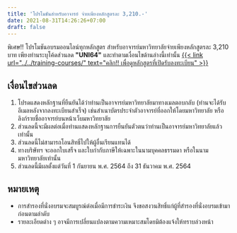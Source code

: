 ```yaml
---
title: 'โปรโมชันสำหรับอาจารย์ จ่ายเพียงหลักสูตรละ 3,210.-'
date: 2021-08-31T14:26:26+07:00
draft: false
---
```



พิเศษ!! โปรโมชันอบรมออนไลน์ทุกหลักสูตร สำหรับอาจารย์มหาวิทยาลัยจ่ายเพียงหลักสูตรละ 3,210 บาท เพียงท่านระบุโค้ดส่วนลด <strong>"UNI64"</strong> และทำตามเงื่อนไขด้านล่างนี้เท่านั้น <u>{{< link url="../../training-courses/" text="คลิก!! เพื่อดูหลักสูตรที่เปิดรับลงทะเบียน" >}}</u>
<!--more-->

## เงื่อนไขส่วนลด

1. โปรดแสดงหลักฐานที่ยืนยันได้ว่าท่านเป็นอาจารย์มหาวิทยาลัยมาทางเมลตอบกลับ (ท่านจะได้รับอีเมลหลังจากลงทะเบียนสำเร็จ) เช่นสำเนาบัตรประจำตัวอาจารย์ที่ออกให้โดยมหาวิทยาลัย หรือลิงก์รายชื่ออาจารย์บนหน้าเว็บมหาวิทยาลัย
2. ส่วนลดนี้จะมีผลต่อเมื่อท่านแสดงหลักฐานการยืนยันตัวตนว่าท่านเป็นอาจารย์มหาวิทยาลัยแล้วเท่านั้น
3. ส่วนลดนี้ไม่สามารถโอนสิทธิ์ไปให้ผู้อื่นเรียนแทนได้
4. ทางบริษัทฯ จะออกใบเสร็จ และใบกำกับภาษีให้เฉพาะในนามบุคคลธรรมดา หรือในนามมหาวิทยาลัยเท่านั้น
5. ส่วนลดนี้มีผลตั้งแต่วันที่ 1 กันยายน พ.ศ. 2564 ถึง 31 ธันวาคม พ.ศ. 2564

## หมายเหตุ
- การสำรองที่นั่งอบรมจะสมบูรณ์ต่อเมื่อมีการชำระเงิน จึงขอสงวนสิทธิ์แก่ผู้ที่สำรองที่นั่งอบรมเข้ามาก่อนตามลำดับ
- รายละเอียดต่าง ๆ อาจมีการเปลี่ยนแปลงตามความเหมาะสมโดยมิต้องแจ้งให้ทราบล่วงหน้า




